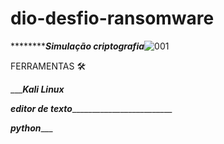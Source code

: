 # dio-desfio-ransomware
*************************************************************Simulação criptografia*****************************************************![001](https://user-images.githubusercontent.com/111060830/222969644-257baaf0-5a58-4b25-84f3-191502855962.png)


FERRAMENTAS 🛠️

__________Kali Linux_______


_________________________editor de texto__________________________________________________

_______________________________________________________________python__________________________________________________________________
